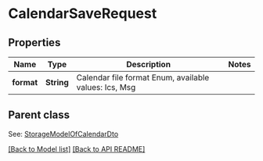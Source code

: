 
# CalendarSaveRequest
## Properties
Name | Type | Description | Notes
------------ | ------------- | ------------- | -------------
**format** | **String** | Calendar file format Enum, available values: Ics, Msg | 


## Parent class

See: [StorageModelOfCalendarDto](StorageModelOfCalendarDto.md)

[[Back to Model list]](Models.md) [[Back to API README]](README.md)

